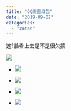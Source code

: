 ```yaml
---
title: "QQ画图红包"
date: "2019-09-02"
categories: 
  - "zatan"
---
```


这?脸看上去是不是很欠揍

![](images/1b05a3ea4e1fdb6c.jpg)

- ![](images/5e5049f34fb65874.jpg)
    
- ![](images/7a10e00a9d13ea08.jpg)
    
- ![](images/147fbfdad83fc921.jpg)
    
- ![](images/2c29e36581957789.jpg)
